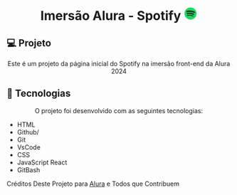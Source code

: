 # <h1 align="center"> Imersão Alura - Spotify <img alt="logo" src=".github/spotify.png" width="30vh"></h1>
 ## 💻 Projeto

<p align="center">Este é um projeto da página inicial do Spotify na imersão front-end da Alura 2024</p>
 
## 🚀 Tecnologias
<p align="center">O projeto foi desenvolvido com as seguintes tecnologias: </p>

- HTML
- Github/
- Git
- VsCode
- CSS
- JavaScript React
- GitBash
  
 <span> Créditos Deste Projeto para  [Alura](https://www.alura.com.br/)   e Todos que Contribuem</div> </span>

  
